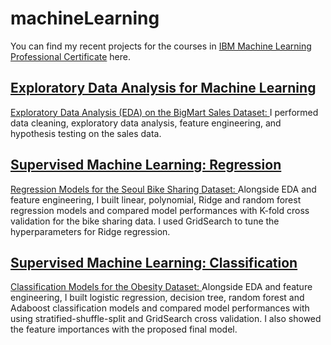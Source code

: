 # machineLearning
You can find my recent projects for the courses in [IBM Machine Learning Professional Certificate](https://www.coursera.org/professional-certificates/ibm-machine-learning?=) here.

## [Exploratory Data Analysis for Machine Learning](https://www.coursera.org/account/accomplishments/certificate/PD3LRSU43QLY)

[Exploratory Data Analysis (EDA) on the BigMart Sales Dataset: ](https://github.com/sudekc/machineLearning/blob/ac953ba66476219740b328b793d8f38651e5836a/bigmart-sales-data-eda.ipynb) I performed data cleaning, exploratory data analysis, feature engineering, and hypothesis testing on the sales data.

## [Supervised Machine Learning: Regression](https://www.coursera.org/account/accomplishments/certificate/EKSL4HAT7MRN)

[Regression Models for the Seoul Bike Sharing Dataset: ](https://github.com/sudekc/machineLearning/blob/035a398c1449e706c44a1fca0c0a8bf76a6c9d33/seoul-bike-data-regression.ipynb) Alongside EDA and feature engineering, I built linear, polynomial, Ridge and random forest regression models and compared model performances with K-fold cross validation for the bike sharing data. I used GridSearch to tune the hyperparameters for Ridge regression.

## [Supervised Machine Learning: Classification](https://www.coursera.org/account/accomplishments/certificate/EVGTLZXLW5N2)

[Classification Models for the Obesity Dataset: ](https://github.com/sudekc/machineLearning/blob/035a398c1449e706c44a1fca0c0a8bf76a6c9d33/obesity-data-classification.ipynb) Alongside EDA and feature engineering, I built logistic regression, decision tree, random forest and Adaboost classification models and compared model performances with using stratified-shuffle-split and GridSearch cross validation. I also showed the feature importances with the proposed final model.
